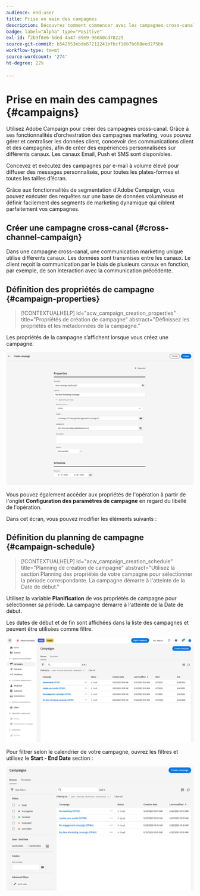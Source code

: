 ```yaml
---
audience: end-user
title: Prise en main des campagnes
description: Découvrez comment commencer avec les campagnes cross-canal.
badge: label="Alpha" type="Positive"
exl-id: f2b9f8e6-5ded-4a47-89e9-96650cd78229
source-git-commit: b542553ebde67211241bfbcf16b7b608eed275bb
workflow-type: tm+mt
source-wordcount: '274'
ht-degree: 22%

---
```


# Prise en main des campagnes {#campaigns}

Utilisez Adobe Campaign pour créer des campagnes cross-canal. Grâce à ses fonctionnalités d’orchestration des campagnes marketing, vous pouvez gérer et centraliser les données client, concevoir des communications client et des campagnes, afin de créer des expériences personnalisées sur différents canaux. Les canaux Email, Push et SMS sont disponibles.

Concevez et exécutez des campagnes par e-mail à volume élevé pour diffuser des messages personnalisés, pour toutes les plates-formes et toutes les tailles d’écran.
<!--Measure the effectiveness of your deliveries with detailed reports including thecounts of opens, clicks, forwards, and more.--> Grâce aux fonctionnalités de segmentation d&#39;Adobe Campaign, vous pouvez exécuter des requêtes sur une base de données volumineuse et définir facilement des segments de marketing dynamique qui ciblent parfaitement vos campagnes.

## Créer une campagne cross-canal {#cross-channel-campaign}

Dans une campagne cross-canal, une communication marketing unique utilise différents canaux. Les données sont transmises entre les canaux. Le client reçoit la communication par le biais de plusieurs canaux en fonction, par exemple, de son interaction avec la communication précédente.

## Définition des propriétés de campagne {#campaign-properties}

>[!CONTEXTUALHELP]
>id="acw_campaign_creation_properties"
>title="Propriétés de création de campagne"
>abstract="Définissez les propriétés et les métadonnées de la campagne."

Les propriétés de la campagne s’affichent lorsque vous créez une campagne.

![Définition des propriétés de campagne](assets/campaign-properties.png)

Vous pouvez également accéder aux propriétés de l&#39;opération à partir de l&#39;onglet **Configuration des paramètres de campagne** en regard du libellé de l&#39;opération.

Dans cet écran, vous pouvez modifier les éléments suivants :



## Définition du planning de campagne {#campaign-schedule}

>[!CONTEXTUALHELP]
>id="acw_campaign_creation_schedule"
>title="Planning de création de campagne"
>abstract="Utilisez la section Planning des propriétés de votre campagne pour sélectionner la période correspondante. La campagne démarre à l&#39;atteinte de la Date de début."

Utilisez la variable **Planification** de vos propriétés de campagne pour sélectionner sa période. La campagne démarre à l&#39;atteinte de la Date de début.

Les dates de début et de fin sont affichées dans la liste des campagnes et peuvent être utilisées comme filtre.

![Liste des campagnes](assets/campaign-list.png)

Pour filtrer selon le calendrier de votre campagne, ouvrez les filtres et utilisez le **Start - End Date** section :

![Liste des campagnes](assets/campaign-filter-on-dates.png)

